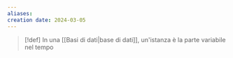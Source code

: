 ```yaml
---
aliases: 
creation date: 2024-03-05
---
```


>[!def]
>In una [[Basi di dati|base di dati]], un'istanza è la parte variabile nel tempo